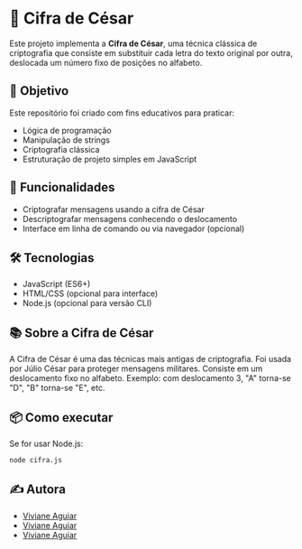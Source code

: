 # 🔐 Cifra de César

Este projeto implementa a **Cifra de César**, uma técnica clássica de criptografia que consiste em substituir cada letra do texto original por outra, deslocada um número fixo de posições no alfabeto.

## 🧠 Objetivo

Este repositório foi criado com fins educativos para praticar:
- Lógica de programação
- Manipulação de strings
- Criptografia clássica
- Estruturação de projeto simples em JavaScript

## 🚀 Funcionalidades

- Criptografar mensagens usando a cifra de César
- Descriptografar mensagens conhecendo o deslocamento
- Interface em linha de comando ou via navegador (opcional)

## 🛠️ Tecnologias

- JavaScript (ES6+)
- HTML/CSS (opcional para interface)
- Node.js (opcional para versão CLI)

## 📚 Sobre a Cifra de César

A Cifra de César é uma das técnicas mais antigas de criptografia. Foi usada por Júlio César para proteger mensagens militares. Consiste em um deslocamento fixo no alfabeto. Exemplo: com deslocamento 3, "A" torna-se "D", "B" torna-se "E", etc.

## 📦 Como executar

Se for usar Node.js:

```bash
node cifra.js
```

## ✍️ Autora

- [Viviane Aguiar](https://github.com/vivianezzt)
- [Viviane Aguiar](https://linkedin.com/vivianezzt)
- [Viviane Aguiar](https://instagram.com/vivianezzt)
